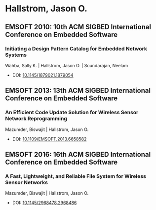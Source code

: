 # Hallstrom, Jason O.

## EMSOFT 2010: 10th ACM SIGBED International Conference on Embedded Software

### Initiating a Design Pattern Catalog for Embedded Network Systems
Wahba, Sally K. | Hallstrom, Jason O. | Soundarajan, Neelam
* DOI: [10.1145/1879021.1879054](https://doi.org/10.1145/1879021.1879054)

## EMSOFT 2013: 13th ACM SIGBED International Conference on Embedded Software

### An Efficient Code Update Solution for Wireless Sensor Network Reprogramming
Mazumder, Biswajit | Hallstrom, Jason O.
* DOI: [10.1109/EMSOFT.2013.6658582](https://doi.org/10.1109/EMSOFT.2013.6658582)

## EMSOFT 2016: 16th ACM SIGBED International Conference on Embedded Software

### A Fast, Lightweight, and Reliable File System for Wireless Sensor Networks
Mazumder, Biswajit | Hallstrom, Jason O.
* DOI: [10.1145/2968478.2968486](https://doi.org/10.1145/2968478.2968486)

